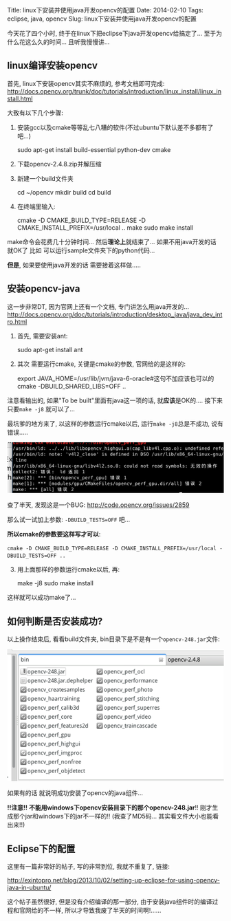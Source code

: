 Title: linux下安装并使用java开发opencv的配置
Date: 2014-02-10
Tags: eclipse, java, opencv
Slug: linux下安装并使用java开发opencv的配置


今天花了四个小时, 终于在linux下把eclipse下java开发opencv给搞定了... 至于为什么花这么久的时间... 且听我慢慢讲... 

linux编译安装opencv
------------------
首先, linux下安装opencv其实不麻烦的, 参考文档即可完成:
<http://docs.opencv.org/trunk/doc/tutorials/introduction/linux_install/linux_install.html>

大致有以下几个步骤:

1) 安装gcc以及cmake等等乱七八糟的软件(不过ubuntu下默认差不多都有了吧...)

    sudo apt-get install build-essential python-dev cmake
    

2) 下载opencv-2.4.8.zip并解压缩

3) 新建一个build文件夹

	cd ~/opencv
	mkdir build
	cd build

4) 在终端里输入: 

	cmake -D CMAKE_BUILD_TYPE=RELEASE -D CMAKE_INSTALL_PREFIX=/usr/local ..
	make
	sudo make install

make命令会花费几十分钟时间...
然后**理论上**就结束了... 如果不用java开发的话 就OK了 比如 可以运行sample文件夹下的python代码...

**但是**, 如果要使用java开发的话 需要接着这样做.....


安装opencv-java
------------------


这一步非常DT, 因为官网上还有一个文档, 专门讲怎么用java开发的...
<http://docs.opencv.org/doc/tutorials/introduction/desktop_java/java_dev_intro.html>

1) 首先, 需要安装ant: 

    sudo apt-get install ant

2) 其次 需要运行cmake, 关键是cmake的参数, 官网给的是这样的: 

	export JAVA_HOME=/usr/lib/jvm/java-6-oracle#这句不加应该也可以的
	cmake -DBUILD_SHARED_LIBS=OFF ..


注意看输出的, 如果"To be built"里面有java这一项的话, 就**应该**是OK的.... 接下来只要``make -j8`` 就可以了...

最坑爹的地方来了, 以这样的参数运行cmake以后, 运行``make -j8``总是不成功, 说有错误.....

![](_images/./linux下安装并使用java开发opencv的配置/pasted_image.png)

查了半天, 发现这是一个BUG:
<http://code.opencv.org/issues/2859>

那么试一试加上参数: ``-DBUILD_TESTS=OFF`` 吧...

**所以cmake的参数要这样写才可以**: 

``cmake -D CMAKE_BUILD_TYPE=RELEASE -D CMAKE_INSTALL_PREFIX=/usr/local -DBUILD_TESTS=OFF ..``

3) 用上面那样的参数运行cmake以后, 再: 

	make -j8
	sudo make install

这样就可以成功make了...


如何判断是否安装成功? 
------------------



以上操作结束后, 看看build文件夹, bin目录下是不是有一个``opencv-248.jar``文件:

![](_images/./linux下安装并使用java开发opencv的配置/pasted_image001.png)

如果有的话 就说明成功安装了opencv的java组件... 

**!!注意!!**
**不能用windows下opencv安装目录下的那个opencv-248.jar**!! 
刚才生成那个jar和windows下的jar不一样的!! (我查了MD5码... 其实看文件大小也能看出来!!)



Eclipse下的配置 
------------------



这里有一篇非常好的帖子, 写的非常到位, 我就不重复了, 链接:

<http://exintopro.net/blog/2013/10/02/setting-up-eclipse-for-using-opencv-java-in-ubuntu/>

这个帖子虽然很好, 但是没有介绍编译的那一部分, 由于安装java组件时的编译过程和官网给的不一样, 所以才导致我废了半天的时间啊!......



